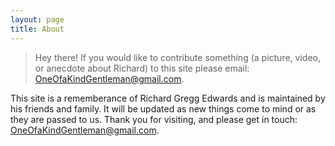 ```yaml
---
layout: page
title: About
---
```


> Hey there! If you would like to contribute something (a picture, video, or anecdote about Richard) to this site please email: <OneOfaKindGentleman@gmail.com>.


This site is a rememberance of Richard Gregg Edwards and is maintained by his friends and family. It will be updated as new things come to mind or as they are passed to us. Thank you for visiting, and please get in touch: <OneOfaKindGentleman@gmail.com>.

